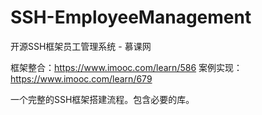 # SSH-EmployeeManagement
开源SSH框架员工管理系统 - 慕课网

框架整合：https://www.imooc.com/learn/586
案例实现：https://www.imooc.com/learn/679

一个完整的SSH框架搭建流程。包含必要的库。

